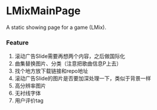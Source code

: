 # LMixMainPage  
A static showing page for a game (LMix).  
  
### Feature  
1. 滚动广告Slide需要再想两个内容，之后做国际化  
2. 曲集替换图片、分类（注意把歌曲信息P上去）  
3. 找个地方放下载链接和repo地址  
4. 滚动广告Slide的图片是否要加深处理一下，类似于背景一样  
5. 高分辨率图片  
6. 无衬线字体  
7. 用户评价tag  
